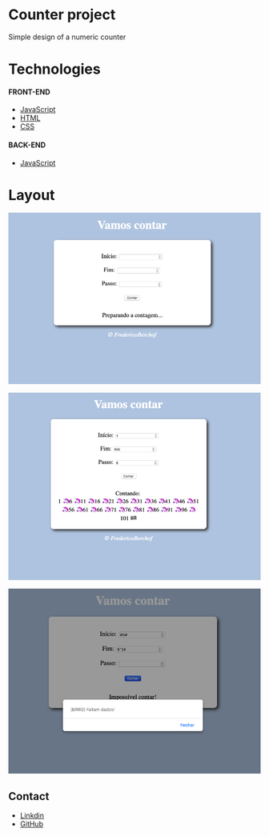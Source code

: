 # Counter project

Simple design of a numeric counter

# Technologies

#### FRONT-END

* [JavaScript](https://developer.mozilla.org/en-US/docs/Glossary/JavaScript)
* [HTML](https://developer.mozilla.org/en-US/docs/Web/HTML) 
* [CSS](https://developer.mozilla.org/en-US/docs/Web/CSS)

#### BACK-END

* [JavaScript](https://developer.mozilla.org/en-US/docs/Glossary/JavaScript)

# Layout


![Tela inicial](https://github.com/fredericoberchof/Counter/blob/master/images/image%201.png)

![Contando](https://github.com/fredericoberchof/Counter/blob/master/images/image2.png)

![Tela de erro](https://github.com/fredericoberchof/Counter/blob/master/images/image%20error.png)

## Contact

- <a href="https://www.linkedin.com/in/frederico-berchof-69983a135/">Linkdin</a>
- <a href="https://github.com/fredericoberchof">GitHub</a>
 

